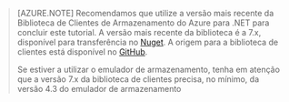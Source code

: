 >[AZURE.NOTE] Recomendamos que utilize a versão mais recente da Biblioteca de Clientes de Armazenamento do Azure para .NET para concluir este tutorial. A versão mais recente da biblioteca é a 7.x, disponível para transferência no [Nuget](https://www.nuget.org/packages/WindowsAzure.Storage/). A origem para a biblioteca de clientes está disponível no [GitHub](https://github.com/Azure/azure-storage-net).
>
>Se estiver a utilizar o emulador de armazenamento, tenha em atenção que a versão 7.x da biblioteca de clientes precisa, no mínimo, da versão 4.3 do emulador de armazenamento 



<!--HONumber=Sep16_HO3-->


